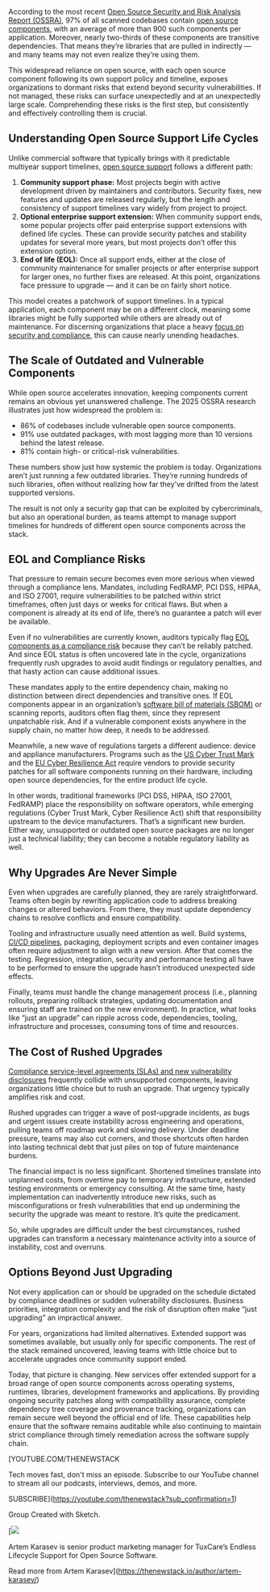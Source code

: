 According to the most recent [Open Source Security and Risk Analysis Report (OSSRA)](https://www.resilientcyber.io/p/the-2025-open-source-security-landscape), 97% of all scanned codebases contain [open source components](https://thenewstack.io/open-source/), with an average of more than 900 such components per application. Moreover, nearly two-thirds of these components are transitive dependencies. That means they’re libraries that are pulled in indirectly — and many teams may not even realize they’re using them.

This widespread reliance on open source, with each open source component following its own support policy and timeline, exposes organizations to dormant risks that extend beyond security vulnerabilities. If not managed, these risks can surface unexpectedly and at an unexpectedly large scale. Comprehending these risks is the first step, but consistently and effectively controlling them is crucial.

## **Understanding Open Source Support Life Cycles**

Unlike commercial software that typically brings with it predictable multiyear support timelines, [open source support](https://tuxcare.com/blog/open-source-security/) follows a different path:

1. **Community support phase:** Most projects begin with active development driven by maintainers and contributors. Security fixes, new features and updates are released regularly, but the length and consistency of support timelines vary widely from project to project.
2. **Optional enterprise support extension:** When community support ends, some popular projects offer paid enterprise support extensions with defined life cycles. These can provide security patches and stability updates for several more years, but most projects don’t offer this extension option.
3. **End of life (EOL):** Once all support ends, either at the close of community maintenance for smaller projects or after enterprise support for larger ones, no further fixes are released. At this point, organizations face pressure to upgrade — and it can be on fairly short notice.

This model creates a patchwork of support timelines. In a typical application, each component may be on a different clock, meaning some libraries might be fully supported while others are already out of maintenance. For discerning organizations that place a heavy [focus on security and compliance](https://thenewstack.io/security/), this can cause nearly unending headaches.

## **The Scale of Outdated and Vulnerable Components**

While open source accelerates innovation, keeping components current remains an obvious yet unanswered challenge. The 2025 OSSRA research illustrates just how widespread the problem is:

* 86% of codebases include vulnerable open source components.
* 91% use outdated packages, with most lagging more than 10 versions behind the latest release.
* 81% contain high- or critical-risk vulnerabilities.

These numbers show just how systemic the problem is today. Organizations aren’t just running a few outdated libraries. They’re running hundreds of such libraries, often without realizing how far they’ve drifted from the latest supported versions.

The result is not only a security gap that can be exploited by cybercriminals, but also an operational burden, as teams attempt to manage support timelines for hundreds of different open source components across the stack.

## **EOL and Compliance Risks**

That pressure to remain secure becomes even more serious when viewed through a compliance lens. Mandates, including FedRAMP, PCI DSS, HIPAA, and ISO 27001, require vulnerabilities to be patched within strict timeframes, often just days or weeks for critical flaws. But when a component is already at its end of life, there’s no guarantee a patch will ever be available.

Even if no vulnerabilities are currently known, auditors typically flag [EOL components as a compliance risk](https://tuxcare.com/blog/end-of-life-vs-end-of-support/) because they can’t be reliably patched. And since EOL status is often uncovered late in the cycle, organizations frequently rush upgrades to avoid audit findings or regulatory penalties, and that hasty action can cause additional issues.

These mandates apply to the entire dependency chain, making no distinction between direct dependencies and transitive ones. If EOL components appear in an organization’s [software bill of materials (SBOM)](https://thenewstack.io/how-to-create-a-software-bill-of-materials/) or scanning reports, auditors often flag them, since they represent unpatchable risk. And if a vulnerable component exists anywhere in the supply chain, no matter how deep, it needs to be addressed.

Meanwhile, a new wave of regulations targets a different audience: device and appliance manufacturers. Programs such as the [US Cyber Trust Mark](https://www.fcc.gov/CyberTrustMark) and the [EU Cyber Resilience Act](https://thenewstack.io/what-the-eus-cyber-resilience-act-cra-means-for-open-source/) require vendors to provide security patches for all software components running on their hardware, including open source dependencies, for the entire product life cycle.

In other words, traditional frameworks (PCI DSS, HIPAA, ISO 27001, FedRAMP) place the responsibility on software operators, while emerging regulations (Cyber Trust Mark, Cyber Resilience Act) shift that responsibility upstream to the device manufacturers. That’s a significant new burden. Either way, unsupported or outdated open source packages are no longer just a technical liability; they can become a notable regulatory liability as well.

## **Why Upgrades Are Never Simple**

Even when upgrades are carefully planned, they are rarely straightforward. Teams often begin by rewriting application code to address breaking changes or altered behaviors. From there, they must update dependency chains to resolve conflicts and ensure compatibility.

Tooling and infrastructure usually need attention as well. Build systems, [CI/CD pipelines](https://thenewstack.io/introduction-to-ci-cd/), packaging, deployment scripts and even container images often require adjustment to align with a new version. After that comes the testing. Regression, integration, security and performance testing all have to be performed to ensure the upgrade hasn’t introduced unexpected side effects.

Finally, teams must handle the change management process (i.e., planning rollouts, preparing rollback strategies, updating documentation and ensuring staff are trained on the new environment). In practice, what looks like “just an upgrade” can ripple across code, dependencies, tooling, infrastructure and processes, consuming tons of time and resources.

## **The Cost of Rushed Upgrades**

[Compliance service-level agreements (SLAs) and new vulnerability disclosures](https://tuxcare.com/blog/end-of-life-software/) frequently collide with unsupported components, leaving organizations little choice but to rush an upgrade. That urgency typically amplifies risk and cost.

Rushed upgrades can trigger a wave of post-upgrade incidents, as bugs and urgent issues create instability across engineering and operations, pulling teams off roadmap work and slowing delivery. Under deadline pressure, teams may also cut corners, and those shortcuts often harden into lasting technical debt that just piles on top of future maintenance burdens.

The financial impact is no less significant. Shortened timelines translate into unplanned costs, from overtime pay to temporary infrastructure, extended testing environments or emergency consulting. At the same time, hasty implementation can inadvertently introduce new risks, such as misconfigurations or fresh vulnerabilities that end up undermining the security the upgrade was meant to restore. It’s quite the predicament.

So, while upgrades are difficult under the best circumstances, rushed upgrades can transform a necessary maintenance activity into a source of instability, cost and overruns.

## **Options Beyond Just Upgrading**

Not every application can or should be upgraded on the schedule dictated by compliance deadlines or sudden vulnerability disclosures. Business priorities, integration complexity and the risk of disruption often make “just upgrading” an impractical answer.

For years, organizations had limited alternatives. Extended support was sometimes available, but usually only for specific components. The rest of the stack remained uncovered, leaving teams with little choice but to accelerate upgrades once community support ended.

Today, that picture is changing. New services offer extended support for a broad range of open source components across operating systems, runtimes, libraries, development frameworks and applications. By providing ongoing security patches along with compatibility assurance, complete dependency tree coverage and provenance tracking, organizations can remain secure well beyond the official end of life. These capabilities help ensure that the software remains auditable while also continuing to maintain strict compliance through timely remediation across the software supply chain.

[YOUTUBE.COM/THENEWSTACK

Tech moves fast, don't miss an episode. Subscribe to our YouTube
channel to stream all our podcasts, interviews, demos, and more.

SUBSCRIBE](https://youtube.com/thenewstack?sub_confirmation=1)

Group
Created with Sketch.

[![](https://cdn.thenewstack.io/media/2025/09/133a4732-artemkarasev.jpg)

Artem Karasev is senior product marketing manager for TuxCare’s Endless Lifecycle Support for Open Source Software.

Read more from Artem Karasev](https://thenewstack.io/author/artem-karasev/)